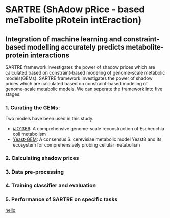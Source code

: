 # SARTRE (ShAdow pRice - based meTabolite pRotein intEraction)
## Integration of machine learning and constraint-based modelling accurately predicts metabolite-protein interactions

SARTRE framework investigates the power of shadow prices which are calculated based on constraint-based modeling of genome-scale metabolic models(GEMs). SARTRE framework investigates the power of shadow prices which are calculated based on constraint-based modeling of genome-scale metabolic models. We can seperate the framework into five stages:

### 1. Curating the GEMs:
Two models have been used in this study. 
- [iJO1366](https://www.ncbi.nlm.nih.gov/pmc/articles/PMC3261703/): A comprehensive genome-scale reconstruction of Escherichia coli metabolism
- [Yeast-GEM](https://github.com/SysBioChalmers/yeast-GEM): A consensus S. cerevisiae metabolic model Yeast8 and its ecosystem for comprehensively probing cellular metabolism

### 2. Calculating shadow prices

### 3. Data pre-processing

### 4. Training classifier and evaluation

### 5. Performance of SARTRE on specific tasks  





[hello](https://www.google.com/)
